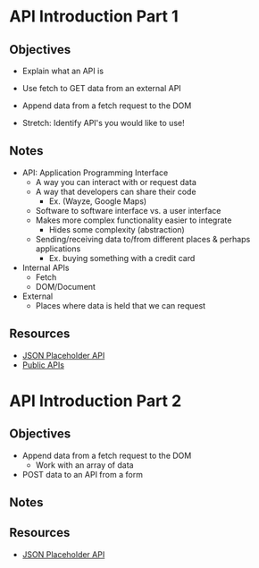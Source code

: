 # API Introduction Part 1

## Objectives

- Explain what an API is
- Use fetch to GET data from an external API
- Append data from a fetch request to the DOM

- Stretch: Identify API's you would like to use!

## Notes

- API: Application Programming Interface
  * A way you can interact with or request data
  * A way that developers can share their code
    - Ex. (Wayze, Google Maps)
  * Software to software interface vs. a user interface
  * Makes more complex functionality easier to integrate
    - Hides some complexity (abstraction)
  * Sending/receiving data to/from different places & perhaps applications
    - Ex. buying something with a credit card
- Internal APIs
  - Fetch
  - DOM/Document
- External
  - Places where data is held that we can request

## Resources

- [JSON Placeholder API](https://jsonplaceholder.typicode.com/)
- [Public APIs](https://github.com/toddmotto/public-apis)


# API Introduction Part 2

## Objectives

- Append data from a fetch request to the DOM
  - Work with an array of data
- POST data to an API from a form

## Notes

## Resources

- [JSON Placeholder API](https://jsonplaceholder.typicode.com/)